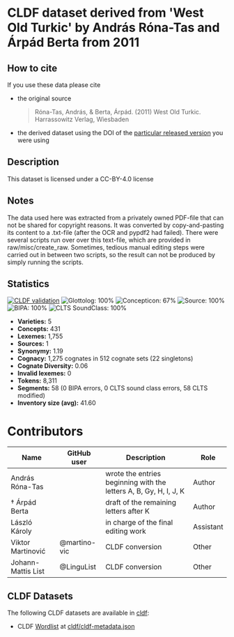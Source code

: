 # CLDF dataset derived from 'West Old Turkic' by András Róna-Tas and Árpád Berta from 2011

## How to cite

If you use these data please cite
- the original source
  > Róna-Tas, András, & Berta, Árpád. (2011) West Old Turkic. Harrassowitz Verlag, Wiesbaden
- the derived dataset using the DOI of the [particular released version](../../releases/) you were using

## Description


This dataset is licensed under a CC-BY-4.0 license

## Notes

The data used here was extracted from a privately owned PDF-file that can not be shared for copyright reasons. It was converted by copy-and-pasting its content to a .txt-file (after the OCR and pypdf2 had failed). There were several scripts run over over this text-file, which are provided in raw/misc/create_raw. Sometimes, tedious manual editing steps were carried out in between two scripts, so the result can not be produced by simply running the scripts.



## Statistics


[![CLDF validation](https://github.com/martino-vic/ronataswestoldturkic/workflows/CLDF-validation/badge.svg)](https://github.com/martino-vic/ronataswestoldturkic/actions?query=workflow%3ACLDF-validation)
![Glottolog: 100%](https://img.shields.io/badge/Glottolog-100%25-brightgreen.svg "Glottolog: 100%")
![Concepticon: 67%](https://img.shields.io/badge/Concepticon-67%25-orange.svg "Concepticon: 67%")
![Source: 100%](https://img.shields.io/badge/Source-100%25-brightgreen.svg "Source: 100%")
![BIPA: 100%](https://img.shields.io/badge/BIPA-100%25-brightgreen.svg "BIPA: 100%")
![CLTS SoundClass: 100%](https://img.shields.io/badge/CLTS%20SoundClass-100%25-brightgreen.svg "CLTS SoundClass: 100%")

- **Varieties:** 5
- **Concepts:** 431
- **Lexemes:** 1,755
- **Sources:** 1
- **Synonymy:** 1.19
- **Cognacy:** 1,275 cognates in 512 cognate sets (22 singletons)
- **Cognate Diversity:** 0.06
- **Invalid lexemes:** 0
- **Tokens:** 8,311
- **Segments:** 58 (0 BIPA errors, 0 CLTS sound class errors, 58 CLTS modified)
- **Inventory size (avg):** 41.60

# Contributors

Name | GitHub user | Description | Role |
--- | --- | --- | --- |
András Róna-Tas | | wrote the entries beginning with the letters A, B, Gy, H, I, J, K | Author |
† Árpád Berta | | draft of the remaining letters after K | Author |
László Károly | | in charge of the final editing work | Assistant |
Viktor Martinović | @martino-vic | CLDF conversion | Other
Johann-Mattis List | @LinguList| CLDF conversion | Other




## CLDF Datasets

The following CLDF datasets are available in [cldf](cldf):

- CLDF [Wordlist](https://github.com/cldf/cldf/tree/master/modules/Wordlist) at [cldf/cldf-metadata.json](cldf/cldf-metadata.json)
